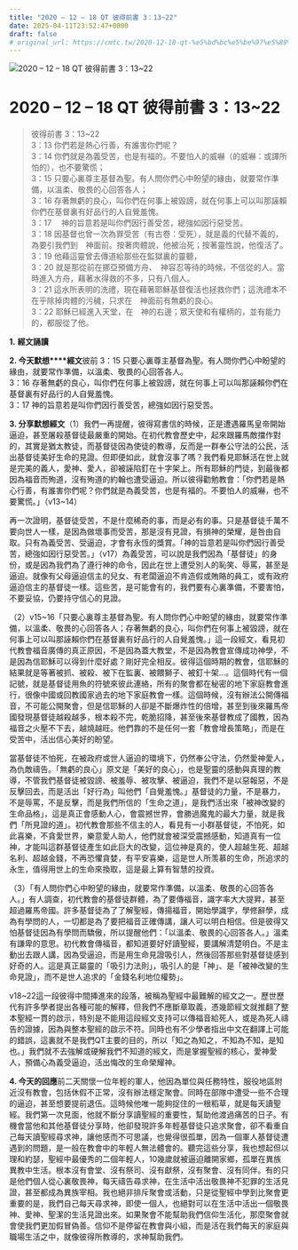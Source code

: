 ```yaml
---
title: "2020 – 12 – 18 QT 彼得前書 3：13~22"
date: 2025-04-11T23:52:47+0800
draft: false
# original_url: https://cmtc.tw/2020-12-18-qt-%e5%bd%bc%e5%be%97%e5%89%8d%e6%9b%b8-3%ef%bc%9a1322
---
```


![2020 – 12 – 18 QT 彼得前書 3：13~22](/images/qt.jpg   "2020 – 12 – 18 QT 彼得前書 3：13~22")

# 2020 – 12 – 18 QT 彼得前書 3：13~22

> 彼得前書 3：13~22  
> 3：13 你們若是熱心行善，有誰害你們呢？  
> 3：14 你們就是為義受苦，也是有福的。不要怕人的威嚇（的威嚇：或譯所怕的），也不要驚慌；  
> 3：15 只要心裏尊主基督為聖。有人問你們心中盼望的緣由，就要常作準備，以溫柔、敬畏的心回答各人；  
> 3：16 存著無虧的良心，叫你們在何事上被毀謗，就在何事上可以叫那誣賴你們在基督裏有好品行的人自覺羞愧。  
> 3：17 　神的旨意若是叫你們因行善受苦，總強如因行惡受苦。  
> 3：18 因基督也曾一次為罪受苦（有古卷：受死），就是義的代替不義的，為要引我們到　神面前。按著肉體說，他被治死；按著靈性說，他復活了。  
> 3：19 他藉這靈曾去傳道給那些在監獄裏的靈聽，  
> 3：20 就是那從前在挪亞預備方舟、　神容忍等待的時候，不信從的人。當時進入方舟，藉著水得救的不多，只有八個人。  
> 3：21 這水所表明的洗禮，現在藉著耶穌基督復活也拯救你們；這洗禮本不在乎除掉肉體的污穢，只求在　神面前有無虧的良心。  
> 3：22 耶穌已經進入天堂，在　神的右邊；眾天使和有權柄的，並有能力的，都服從了他。

**1.** **經文誦讀**

**2. 今天默想****經文**彼前 3：15 只要心裏尊主基督為聖。有人問你們心中盼望的緣由，就要常作準備，以溫柔、敬畏的心回答各人。  
3：16 存著無虧的良心，叫你們在何事上被毀謗，就在何事上可以叫那誣賴你們在基督裏有好品行的人自覺羞愧。  
3：17 神的旨意若是叫你們因行善受苦，總強如因行惡受苦。

**3. 分享默想經文**（1）我們一再提醒，彼得寫書信的時候，正是遭遇羅馬皇帝開始逼迫，甚至屠殺基督徒最嚴重的開始。在初代教會歷史中，起來跟羅馬敵擋作對的，其實是猶太教徒，而基督徒因為使徒的教導，反而是一群奉公守法的公民，活出基督徒美好生命的見證。但即便如此，就會沒事了嗎？我們看見耶穌活在世上就是完美的義人，愛神、愛人，卻被誣陷釘在十字架上。所有耶穌的門徒，到最後都因為福音而殉道，沒有殉道的約翰也遭受逼迫。所以彼得勸勉教會：「你們若是熱心行善，有誰害你們呢？你們就是為義受苦，也是有福的。不要怕人的威嚇，也不要驚慌。」（v13~14）

再一次證明，基督徒受苦，不是什麼稀奇的事，而是必有的事。只是基督徒千萬不要向世人一樣，是因為做壞事而受苦，那是沒有見證，有損神的榮耀，是咎由自取。只有為義受苦、受逼迫，才會有永恆的獎賞。「神的旨意若是叫你們因行善受苦，總強如因行惡受苦。」（v17）為義受苦，可以說是我們因為「基督徒」的身份，或是因為我們為了遵行神的命令，因此在世上遭受別人的恥笑、辱罵，甚至是逼迫。就像有父母逼迫信主的兒女、有老闆逼迫不肯造假或賄賂的員工，或有政府逼迫信主的基督徒一樣。這些苦，是可能會有的，我們要有心裏準備，不要害怕，不要妥協，仍要持守信心的見證。

（2）v15~16「只要心裏尊主基督為聖。有人問你們心中盼望的緣由，就要常作準備，以溫柔、敬畏的心回答各人；存著無虧的良心，叫你們在何事上被毀謗，就在何事上可以叫那誣賴你們在基督裏有好品行的人自覺羞愧。」這一段經文，看見初代教會福音廣傳的真正原因，不是因為蓋大教堂，不是因為教會宣傳成功神學，不是因為信耶穌可以得到什麼好處？剛好完全相反。彼得這個時期的教會，信耶穌的結果就是等著被抓、被殺、被下在監裏、被餵獅子、被釘十架…。這個時代有一個記號，就是基督徒用魚的符號來彼此連絡，所有的聚會都在秘密的地下家庭教會進行，很像中國或回教國家過去的地下家庭教會一樣。這個時候，沒有辦法公開傳福音，不可能公開聚會，但是信耶穌的人卻是不斷爆炸性的倍增，甚至到後來羅馬帝國發現基督徒越殺越多，根本殺不完，乾脆招降，甚至後來基督教成了國教，因為福音之火壓不下去，越燒越旺。他們靠的不是任何一套「教會增長策略」，而是在受苦中，活出信心美好的盼望。

當基督徒不怕死，在被政府或世人逼迫的環境下，仍然奉公守法，仍然愛神愛人，為仇敵禱告。「無虧的良心」原文是「美好的良心」，也是聖靈的感動與真理的教導，不管我們基督徒被毀謗、被羞辱、被攻擊、被逼迫，我們不是以惡報惡，不是反擊回去，而是活出「好行為」叫他們「自覺羞愧。」基督徒的力量，不是暴力，不是辱罵，不是反擊，而是我們所信的「生命之道」，是我們活出來「被神改變的生命品格」，這是真正會感動人心，會震撼世界，會勝過魔鬼的最大力量，就是我們「所見證的道」。初代教會那些不信主的人，看見有一小群基督徒，不怕死，如此喜樂，不貪愛世界，樂意愛人助人，他們就會被深受震撼感動，知道真有一位神，才能叫這群基督徒產生如此巨大的改變，這位神是真的，使人超越生死、超越名利、超越金錢，不再恐懼貪婪，有平安喜樂，這是世人所羡慕的生命，所追求的永生，值得用世上的生命來換取，這是最上算有智慧的投資。

（3）「有人問你們心中盼望的緣由，就要常作準備，以溫柔、敬畏的心回答各人。」有人調查，初代教會的基督徒群體，為了要傳福音，識字率大大提昇，甚至超過羅馬帝國。許多基督徒為了了解聖經，傳揚福音，開始學識字，學修辭學，成為有學問的人，一切都是為了要把福音正確傳講，讓人可以明白相信。但是彼得又怕基督徒因為有學問而驕傲，所以提醒他們：「以溫柔、敬畏的心回答各人。」溫柔有謙卑的意思。初代教會傳福音，都知道要好好讀聖經，要講解清楚明白。不是主動出去跟人講，因為受逼迫，而是用生命見證吸引人，然後回答那些對基督徒感到好奇的人。這是真正屬靈的「吸引力法則」，吸引人的是「神」、是「被神改變的生命見證」，而不是世人追求的「金錢名利地位權勢」。

v18~22這一段彼得中間挿進來的段落，被稱為聖經中最難解的經文之一。歷世歷代有許多學者提出各種可能的解釋，但我們不應斷章取義，憑幾節經文就推翻了整本聖經一貫的啟示，特別是不能用這段經文支持可以傳福音給死人，或是為死人禱告的證據，因為與整本聖經的啟示不符。同時也有不少學者指出中文在翻譯上可能的錯誤，這裏就不是我們QT主要的目的，所以「知之為知之，不知為不知，是知也。」我們就不去強解或硬解我們不知道的經文，而是掌握聖經的核心，愛神愛人，預備心為義受逼迫，活出悔改的生命榮耀神。

**4. 今天的回應**前二天關懷一位年輕的軍人，他因為單位與任務特性，服役地區附近沒有教會，包括休假不正常，沒有辦法穩定聚會。同時在部隊中遭受一些不合理的逼迫，甚至想要提前退伍。這時候他唯一能夠捉住的一根稻草，就是每天讀聖經。我們第一次見面，他就不斷分享讀聖經的重要性，幫助他渡過痛苦的日子。有機會當他和其他基督徒分享時，他卻發現許多年輕基督徒只追求聚會，卻不看重自己每天讀聖經尋求神，讓他感而不可思議，也覺得很孤單，因為一個軍人基督徒遭遇到的問題，是一般在教會中的年輕人無法體會的。聽完這些分享，我也想起但以理和約瑟，聖經中最優秀的二個年輕人，10幾歲就被逼迫離開家鄉，孤單在異族異教中生活。根本沒有會堂、沒有祭司、沒有獻祭，沒有聚會、沒有同伴。有的只是他們個人從心裏敬畏神，每天禱告尋求神，在生活中活出敬畏神不犯罪的生活見證，甚至都成為異族宰相。我也絕非排斥聚會或活動，只是從聖經中學到比聚會更重要的是，我們自己每天尋求神，即使一個人，也絕對可以在生活中活出一個敬畏神、愛神、聖潔的生活見證出來。如果聚會不能幫助我們信仰生活化，那麼聚會就會使我們更加假冒偽善。信仰不是停留在教會與小組，而是活在我們每天的家庭與職場生活之中，就像彼得所教導的，求神幫助我們。